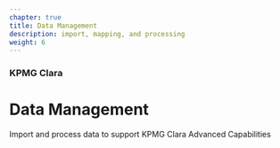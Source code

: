 ```yaml
---
chapter: true
title: Data Management
description: import, mapping, and processing
weight: 6
---
```


### KPMG Clara

# Data Management

Import and process data to support KPMG Clara Advanced Capabilities